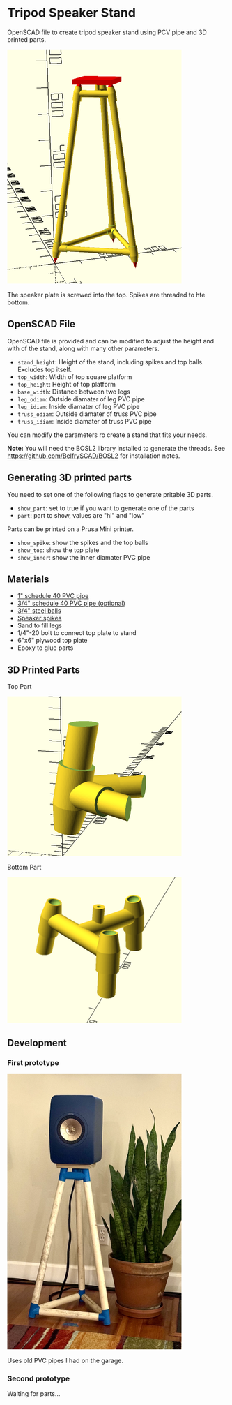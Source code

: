 # Tripod Speaker Stand

OpenSCAD file to create tripod speaker stand using PCV pipe and 3D printed parts.

<img src="./assets/tripod.png" width="400">

The speaker plate is screwed into the top. Spikes are threaded to hte bottom.

## OpenSCAD File

OpenSCAD file is provided and can be modified to adjust the height and with of the stand, along with many other parameters.

- `stand_height`: Height of the stand, including spikes and top balls. Excludes top itself.
- `top_width`: Width of top square platform
- `top_height`: Height of top platform
- `base_width`: Distance between two legs
- `leg_odiam`: Outside diamater of leg PVC pipe
- `leg_idiam`: Inside diamater of leg PVC pipe
- `truss_odiam`: Outside diamater of truss PVC pipe
- `truss_idiam`: Inside diamater of truss PVC pipe

You can modify the parameters ro create a stand that fits your needs.

**Note:** You will need the BOSL2 library installed to generate the threads. See https://github.com/BelfrySCAD/BOSL2 for installation notes.

## Generating 3D printed parts

You need to set one of the following flags to generate pritable 3D parts.

- `show_part`: set to true if you want to generate one of the parts
- `part`: part to show, values are "hi" and "low"

Parts can be printed on a Prusa Mini printer.

- `show_spike`: show the spikes and the top balls
- `show_top`: show the top plate
- `show_inner`: show the inner diamater PVC pipe

## Materials

- [1" schedule 40 PVC pipe](https://www.amazon.com/gp/product/B085B4SGD1/)
- [3/4" schedule 40 PVC pipe (optional)](https://www.amazon.com/gp/product/B085B4Y5V6/)
- [3/4" steel balls](https://www.amazon.com/gp/product/B07D9SSKN8/)
- [Speaker spikes](https://www.amazon.com/gp/product/B09K3H8FD9/)
- Sand to fill legs
- 1/4"-20 bolt to connect top plate to stand
- 6"x6" plywood top plate
- Epoxy to glue parts

## 3D Printed Parts

Top Part

<img src="./assets/part1.png" width="400">

Bottom Part

<img src="./assets/part2.png" width="400">

## Development

### First prototype

<img src="./assets/prototype1.png" width="400">

Uses old PVC pipes I had on the garage.

### Second prototype

Waiting for parts...
